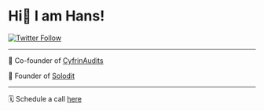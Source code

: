 # Hi👋 I am Hans!

[![Twitter Follow](https://img.shields.io/twitter/follow/hansfriese?style=social)](https://www.twitter.com/hansfriese)

---
💼 Co-founder of [CyfrinAudits](https://www.cyfrin.io/)

💼 Founder of [Solodit](https://solodit.xyz)

--- 

🗓️ Schedule a call [here](https://calendly.com/hans-xe4/introductory-call)
